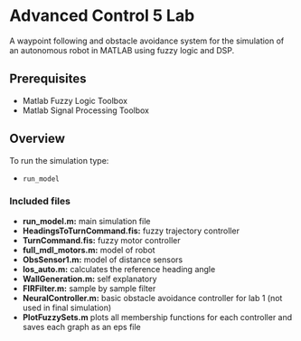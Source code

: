 # Advanced Control 5 Lab
A waypoint following and obstacle avoidance system for the simulation of an autonomous robot in MATLAB using fuzzy logic and DSP. 

## Prerequisites
- Matlab Fuzzy Logic Toolbox 
- Matlab Signal Processing Toolbox

## Overview
To run the simulation type:
- `run_model`

### Included files
- **run_model.m:** main simulation file
- **HeadingsToTurnCommand.fis:** fuzzy trajectory controller
- **TurnCommand.fis:** fuzzy motor controller
- **full_mdl_motors.m:** model of robot
- **ObsSensor1.m:** model of distance sensors
- **los_auto.m:** calculates the reference heading angle
- **WallGeneration.m:** self explanatory
- **FIRFilter.m:** sample by sample filter 
- **NeuralController.m:** basic obstacle avoidance controller for lab 1 (not used in final simulation)
- **PlotFuzzySets.m** plots all membership functions for each controller and saves each graph as an eps file


